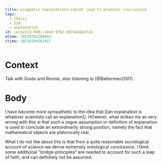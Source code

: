 ```yaml
---
title: pragmatic explanations cannot lead to platonic conclusions
tags:
  - thesis
  - EIA
  - explanation
id: cec627c3-5d81-44ed-9fb2-26742662d7cb
mtime: 20210701200843
ctime: 20210204162417
---
```


# Context

Talk with Guido and Ronnie, also listening to [@Batterman2001] .

# Body

I have become more sympathetic to the idea that [[an explanation is whatever scientists call an explanation]]. HOwever, what strikes me as very wrong with this si that such a vague assumption or definition of explanation is used to conclude an extrordinarily strong position, namely the fact that mathematical objects are platonically real.

What I do not like about this is that from a quite reasonable sociological account of science we derive extremely ontological conclusions. I think some additional "bridge-principles" are needed to account for such a leap of faith, and can definitely not be assumed.
